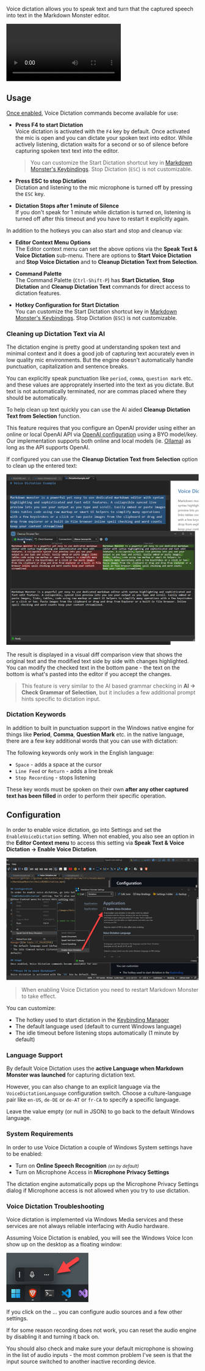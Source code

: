 Voice dictation allows you to speak text and turn that the captured speech into text in the Markdown Monster editor.

![Voice Dictation Basics in Markdown Monster](https://github.com/RickStrahl/ImageDrop/raw/refs/heads/master/MarkdownMonster/VoiceDictation.mp4)

## Usage
[Once enabled](#configuration), Voice Dictation commands become available for use:

* **Press F4 to start Dictation**  
Voice dictation is activated with the `F4` key by default. Once activated the mic is open and you can dictate your spoken text into editor. While actively listening, dictation waits for a second or so of silence before capturing spoken text text into the editor.
   > You can customize the Start Dictation shortcut key in [Markdown Monster's Keybindings](dm-topic://_59L0IZPOE). Stop Dictation (`ESC`) is not customizable.

* **Press ESC to stop Dictation**  
Dictation and listening to the mic microphone is turned off by pressing the `ESC` key.

* **Dictation Stops after 1 minute of Silence**  
If you don't speak for 1 minute while dictation is turned on, listening is turned off after this timeout and you have to restart it explicitly again.

In addition to the hotkeys you can also start and stop and cleanup via:

* **Editor Context Menu Options**  
The Editor context menu can set the above options via the **Speak Text & Voice Dictation** sub-menu. There are options to **Start Voice Dictation** and **Stop Voice Dictation** and to **Cleanup Dictation Text from Selection**.

* **Command Palette**  
The Command Palette (`Ctrl-Shift-P`) has **Start Dictation**, **Stop Dictation** and **Cleanup Dictation Text** commands for direct access to dictation features. 

* **Hotkey Configuration for Start Dictation**  
You can customize the Start Dictation shortcut key in [Markdown Monster's Keybindings](dm-topic://_59L0IZPOE). Stop Dictation (`ESC`) is not customizable.

### Cleaning up Dictation Text via AI
The dictation engine is pretty good at understanding spoken text and minimal context and it does a good job of capturing text accurately even in low quality mic environments. But the engine doesn't automatically handle punctuation, capitalization and sentence breaks. 

You can explicitly speak punctuation like `period`, `comma`, `question mark` etc. and these values are approprately inserted into the text as you dictate. But text is not automatically terminated, nor are commas placed where they should be automatically.

To help clean up text quickly you can use the AI aided **Cleanup Dictation Text from Selection** function.

This feature requires that you configure an OpenAI provider using either an online or local OpenAI API via [OpenAI configuration](dm-topic://_6Y41CLPFE) using a BYO model/key. Our implementation supports both online and local models (ie. [Ollama](https://ollama.com/)) as long as the API supports OpenAI.

If configured you can use the **Cleanup Dictation Text from Selection** option to clean up the entered text:

![Voice Dictation Cleanup using AI](/images/VoiceDictation-CleanupAi.png)

The result is displayed in a visual diff comparison view that shows the original text and the modified text side by side with changes highlighted. You can modify the checked text in the bottom pane - the text on the bottom is what's pasted into the editor if you accept the changes.

> This feature is very similar to the AI based grammar checking in **AI -> Check Grammar of Selection**, but it includes a few additional prompt hints specific to dictation input.


### Dictation Keywords
In addition to built in punctuation support in the Windows native engine for things like **Period**, **Comma**, **Question Mark** etc. in the native language, there are a few key additional words that you can use with dictation:

The following keywords only work in the English language:

* `Space` - adds a space at the cursor
* `Line Feed` or `Return` - adds a line break
* `Stop Recording` - stops listening

These key words must be spoken on their own **after any other captured text has been filled** in order to perform their specific operation.

## Configuration
In order to enable voice dictation, go into Settings and set the `EnableVoiceDictation` setting. When not enabled, you also see an option in the **Editor Context menu** to access this setting via **Speak Text & Voice Dictation -> Enable Voice Dictation**.

![Voice Dictation Configuration](../images/VoiceDictationConfiguration.png)

> When enabling Voice Dictation you need to restart Markdown Monster to take effect.

You can customize:

* The hotkey used to start dictation in the [Keybinding Manager](dm-topic://_59L0IZPOE)
* The default language used (default to current Windows language)
* The idle timeout before listening stops automatically (1 minute by default)


### Language Support
By default Voice Dictation uses the **active Language when Markdown Monster was launched** for capturing dictation text.

However, you can also change to an explicit language via the `VoiceDictationLanguage` configuration switch. Choose a culture-language pair like `en-US`, `de-DE` or `de-AT` or `fr-CA` to specify a specific language. 

Leave the value empty (or null in JSON) to go back to the default Windows language.

### System Requirements
In order to use Voice Dictation a couple of Windows System settings have to be enabled:

- Turn on **Online Speech Recognition** <small>*(on by default)*</small>
- Turn on Microphone Access in **Microphone Privacy Settings**

The dictation engine automatically pops up the Microphone Privacy Settings dialog if Microphone access is not allowed when you try to use dictation.

### Voice Dictation Troubleshooting
Voice dictation is implemented via Windows Media services and these services are not always reliable interfacing with Audio hardware. 

Assuming Voice Dictation is enabled, you will see the Windows Voice Icon show up on the desktop as a floating window:

![VoiceDictation Windows Widget](../images/VoiceDictation-WindowsWidget.png)

If you click on the ... you can configure audio sources and a few other settings.

If for some reason recording does not work, you can reset the audio engine by disabling it and turning it back on. 

You should also check and make sure your default microphone is showing in the list of audio inputs - the most common problem I've seen is that the input source switched to another inactive recording device.